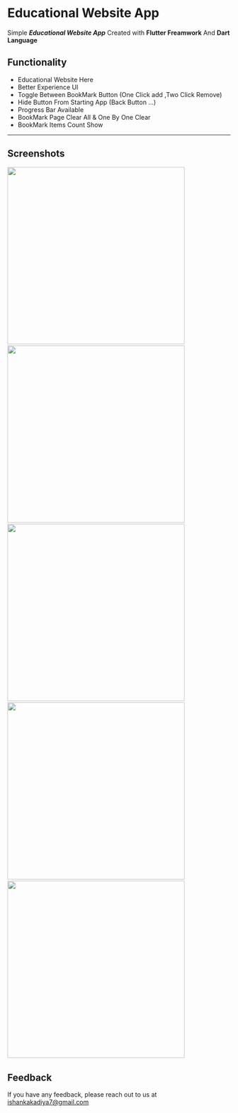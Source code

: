 # Educational Website App

Simple ***Educational Website App*** Created with **Flutter Freamwork** And **Dart Language**


## Functionality

- Educational Website Here 
- Better Experience UI
- Toggle Between BookMark Button (One Click add ,Two Click Remove)
- Hide Button From Starting App (Back Button ...)
- Progress Bar Available
- BookMark Page Clear All & One By One Clear
- BookMark Items Count Show
--- 

## Screenshots 

<img src="https://user-images.githubusercontent.com/113764228/196774696-d5efbbd4-cf45-4f46-a040-5a1c3d70b3dc.jpg" width="400"> &nbsp; 
<img src="https://user-images.githubusercontent.com/113764228/196774729-aed98198-f7c6-493a-8ba7-ab5c96fbfac5.jpg" width="400"> &nbsp; 
<img src="https://user-images.githubusercontent.com/113764228/196859556-7ce5e6ae-3251-4c81-9bf2-b0f44b234d71.jpg" width="400"> &nbsp; 
<img src="https://user-images.githubusercontent.com/113764228/196775706-c9e08553-0c34-415e-a52d-0ba86693842c.jpg" width="400"> &nbsp; 
<img src="https://user-images.githubusercontent.com/113764228/196774586-b8f54b8e-c3c1-4f7a-af22-3e93f44c56b4.jpg" width="400"> &nbsp; 


## Feedback

If you have any feedback, please reach out to us at ishankakadiya7@gmail.com

